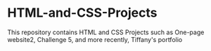 # HTML-and-CSS-Projects
This repository contains HTML and CSS Projects such as One-page website2, Challenge 5, and more recently, Tiffany's portfolio 

